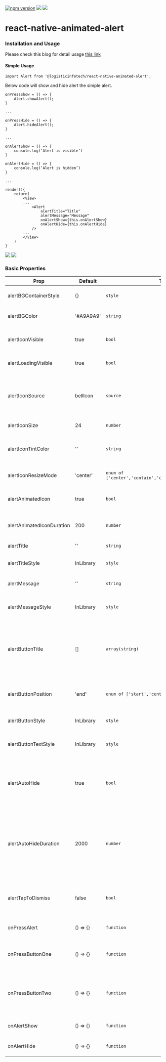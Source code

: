 <p align="left">
    <a href="https://www.npmjs.com/package/@logisticinfotech/react-native-animated-alert"><img alt="npm version" src="https://img.shields.io/badge/npm-v1.0.9-green.svg"></a>
    <a href="https://www.npmjs.com/package/@logisticinfotech/react-native-animated-alert"><img src="https://img.shields.io/badge/downloads-%3E1K-yellow.svg"></a>
    <a href="https://www.npmjs.com/package/@logisticinfotech/react-native-animated-alert"<><img src="https://img.shields.io/badge/license-MIT-orange.svg"></a>
</p>

# react-native-animated-alert

### Installation and Usage

Please check this blog for detail usage [this link](https://www.logisticinfotech.com/blog/react-native-animated-alert-library/)

#### Simple Usage

`import Alert from '@logisticinfotech/react-native-animated-alert';`

Below code will show and hide alert the simple alert.

```
onPressShow = () => {
    Alert.showAlert();
}

...

onPressHide = () => {
    Alert.hideAlert();
}

...

onAlertShow = () => {
    console.log(‘Alert is visible’)
}

onAlertHide = () => {
    console.log(‘Alert is hidden’)
}

...

render(){
    return(
        <View>
        ...
            <Alert
                alertTitle="Title"
                alertMessage="Message"
                onAlertShow={this.onAlertShow}
                onAlertHide={this.onAlertHide}
            />
        ...
        </View>
    )
}
```

![](RNAnimatedAlertIOS.gif)
![](RNAnimatedAlterAndroid.gif)

### Basic Properties

| Prop                      | Default   | Type                                                      | Description                                                                                                                 |
| ------------------------- | --------- | --------------------------------------------------------- | --------------------------------------------------------------------------------------------------------------------------- |
| alertBGContainerStyle     | {}        | `style`                                                   | Alert main container style.                                                                                                 |
| alertBGColor              | '#A9A9A9' | `string`                                                  | Alert background color.                                                                                                     |
| alertIconVisible          | true      | `bool`                                                    | Display or hide alert icon side to title.                                                                                   |
| alertLoadingVisible       | true      | `bool`                                                    | Show loading type alter.                                                                                                    |
| alertIconSource           | bellIcon  | `source`                                                  | Change the default bell icon. This will be not display id loading is visible.                                               |
| alertIconSize             | 24        | `number`                                                  | size of the alter icon.                                                                                                     |
| alertIconTintColor        | ''        | `string`                                                  | color of the icon if source has transparent pixel.                                                                          |
| alertIconResizeMode       | 'center'  | `enum of ['center','contain','cover','repeat','stretch']` | Image resize mode.                                                                                                          |
| alertAnimatedIcon         | true      | `bool`                                                    | Icon of alert will be show animated.                                                                                        |
| alertAnimatedIconDuration | 200       | `number`                                                  | Animation time duration of alert icon.                                                                                      |
| alertTitle                | ''        | `string`                                                  | Display title of the alter.                                                                                                 |
| alertTitleStyle           | InLibrary | `style`                                                   | Style of alter title display.                                                                                               |
| alertMessage              | ''        | `string`                                                  | Display message of the alter.                                                                                               |
| alertMessageStyle         | InLibrary | `style`                                                   | Style of alter message display.                                                                                             |
| alertButtonTitle          | []        | `array(string)`                                           | Display the alert button. max is 2 buttons. This will be not display id loading is visible.                                 |
| alertButtonPosition       | 'end'     | `enum of ['start','center','end']`                        | Style of the non selected date or time.                                                                                     |
| alertButtonStyle          | InLibrary | `style`                                                   | Style of the alert buttons.                                                                                                 |
| alertButtonTextStyle      | InLibrary | `style`                                                   | Style of text of the alert buttons .                                                                                        |
| alertAutoHide             | true      | `bool`                                                    | Auto hide alter. This will be not display id loading is visible or button is visible                                        |
| alertAutoHideDuration     | 2000      | `number`                                                  | Time in millisecond after alter auto hide if it enable. This will be not display id loading is visible or button is visible |
| alertTapToDismiss         | false     | `bool`                                                    | Hide alert on tap on it. This will be not display id loading is visible.                                                    |
| onPressAlert              | () => {}  | `function`                                                | Call when click on the alter.                                                                                               |
| onPressButtonOne          | () => {}  | `function`                                                | Call when button one(left button) is press.                                                                                 |
| onPressButtonTwo          | () => {}  | `function`                                                | Call when button two(right button) is press if has two buttons.                                                             |
| onAlertShow               | () => {}  | `function`                                                | Call when alert is visible.                                                                                                 |
| onAlertHide               | () => {}  | `function`                                                | Call when alert is hide.                                                                                                    |
